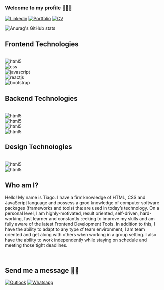 ### Welcome to my profile 🤸‍♂️🔥

[![Linkedin](https://img.shields.io/badge/LinkedIn-0077B5?style=for-the-badge&logo=linkedin&logoColor=white)](https://www.linkedin.com/in/tiago-rodrigues-7456211b2/) [![Portfolio](https://img.shields.io/badge/PORTFOLIO-E34F26?style=for-the-badge&color=yellow)](https://tiagofrontendeveloper.com) [![CV](https://img.shields.io/badge/DOWLOAD%20MY%20CV-E34F26?style=for-the-badge&color=red&url=https://firebasestorage.googleapis.com/v0/b/react-app-acd6d.appspot.com/o/CV_Tiago%20Rodrigues%20Pereira.pdf?alt=media&token=d6ef8f22-21a7-41e5-8ac7-d8afc5003be6)](https://firebasestorage.googleapis.com/v0/b/react-app-acd6d.appspot.com/o/CV_Tiago%20Rodrigues%20Pereira.pdf?alt=media&token=1444a673-76a8-4fb5-8b68-e337c6ea1668)

![Anurag's GitHub stats](https://github-readme-stats.vercel.app/api?username=tiago-rodrigs&show_icons=true&theme=radical)

## Frontend Technologies

<br>

<div style="display: inline_block">

<img align="center" alt="html5"  src="https://img.shields.io/badge/HTML5-E34F26?style=for-the-badge&logo=html5&logoColor=white"/>

<br>

<img align="center" alt="css"  src="https://img.shields.io/badge/CSS3-1572B6?style=for-the-badge&logo=css3&logoColor=white"/>

<br>

<img align="center" alt="javascript"  src="https://img.shields.io/badge/JavaScript-323330?style=for-the-badge&logo=javascript&logoColor=F7DF1E"/>

<br>

<img align="center" alt="reactjs"  src="https://img.shields.io/badge/React-20232A?style=for-the-badge&logo=react&logoColor=61DAFB"/>

<br>

<img align="center" alt="bootstrap"  src="https://img.shields.io/badge/Bootstrap-563D7C?style=for-the-badge&logo=bootstrap&logoColor=white"/>

<br>

## Backend Technologies

<br>

<div style="display: inline_block">

<img align="center" alt="html5"  src="https://img.shields.io/badge/Node.js-43853D?style=for-the-badge&logo=node.js&logoColor=white"/>

<br>

<img align="center" alt="html5"  src="https://img.shields.io/badge/MongoDB-4EA94B?style=for-the-badge&logo=mongodb&logoColor=white"/>

<br>

<img align="center" alt="html5"  src="https://img.shields.io/badge/Netlify-00C7B7?style=for-the-badge&logo=netlify&logoColor=white"/>

<br>

<img align="center" alt="html5"  src="https://img.shields.io/badge/Firebase-E34F26?style=for-the-badge&color=orange"/>

<br>

## Design Technologies

<br>

<div style="display: inline_block">

<img align="center" alt="html5"  src="https://img.shields.io/badge/Figma-E34F26?style=for-the-badge&color=black"/>

<br>

<img align="center" alt="html5"  src="https://img.shields.io/badge/Canva-E34F26?style=for-the-badge&color=blue"/>

<br>

## Who am I?

<p> 
Hello! My name is Tiago. I have a firm knowledge of HTML, CSS and JavaScript language and possess a good knowledge of computer software packages (frameworks and tools) that are used in today’s technology. On a personal level, I am highly-motivated, result oriented, self-driven, hard-working, fast learner and constantly seeking to improve my skills and am fully aware of the latest Frontend Development Tools. In addition to this, I have the ability to adapt to any type of team environment, I am team oriented and get along with others when working in a group setting. I also have the ability to work independently while staying on schedule and meeting those tight deadlines.</p>

<br>

## Send me a message 🙋‍♂️

[![Outlook](https://img.shields.io/badge/Microsoft_Outlook-0078D4?style=for-the-badge&logo=microsoft-outlook&logoColor=white)](https://outlook.live.com/mail/0/deeplink/compose?to=tiagofrontendeveloper@outlook.com) [![Whatsapp](https://img.shields.io/badge/WhatsApp-25D366?style=for-the-badge&logo=whatsapp&logoColor=white)](https://api.whatsapp.com/send?phone=+351937397471)
